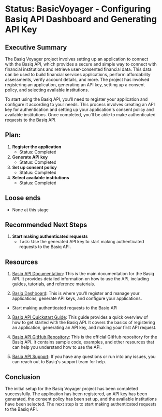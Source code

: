 # Status: BasicVoyager -  Configuring Basiq API Dashboard and Generating API Key

## Executive Summary 

The Basiq Voyager project involves setting up an application to connect with the Basiq API, which provides a secure and simple way to connect with financial institutions and retrieve user-consented financial data. This data can be used to build financial services applications, perform affordability assessments, verify account details, and more. The project has involved registering an application, generating an API key, setting up a consent policy, and selecting available institutions.

To start using the Basiq API, you'll need to register your application and configure it according to your needs. This process involves creating an API key for authentication and setting up your application's consent policy and available institutions. Once completed, you'll be able to make authenticated requests to the Basiq API.

## Plan: 

1. **Register the application**
   - Status: Completed
2. **Generate API key**
   - Status: Completed
3. **Set up consent policy**
   - Status: Completed
4. **Select available institutions**
   - Status: Completed

## Loose ends

- None at this stage

## Recommended Next Steps 

1. **Start making authenticated requests**
   - Task: Use the generated API key to start making authenticated requests to the Basiq API.

## Resources 

1. [Basiq API Documentation](https://api.basiq.io/): This is the main documentation for the Basiq API. It provides detailed information on how to use the API, including guides, tutorials, and reference materials.

2. [Basiq Dashboard](https://dashboard.basiq.io/): This is where you'll register and manage your applications, generate API keys, and configure your applications.
- Start making authenticated requests to the Basiq API

3. [Basiq API Quickstart Guide](https://basiq.io/api/guide/quickstart/): This guide provides a quick overview of how to get started with the Basiq API. It covers the basics of registering an application, generating an API key, and making your first API request.

4. [Basiq API GitHub Repository](https://github.com/basiqio/basiq-api): This is the official GitHub repository for the Basiq API. It contains sample code, examples, and other resources that can help you understand how to use the API.

5. [Basiq API Support](https://basiq.io/support/): If you have any questions or run into any issues, you can reach out to Basiq's support team for help.

## Conclusion 

The initial setup for the Basiq Voyager project has been completed successfully. The application has been registered, an API key has been generated, the consent policy has been set up, and the available institutions have been selected. The next step is to start making authenticated requests to the Basiq API.

